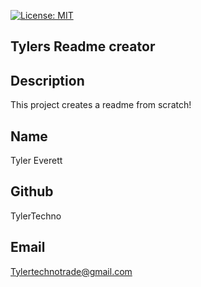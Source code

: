 [![License: MIT](https://img.shields.io/badge/License-MIT-yellow.svg)](https://opensource.org/licenses/MIT)
  
## Tylers Readme creator

## Description
This project creates a readme from scratch!

## Name
Tyler Everett

## Github
TylerTechno

## Email
Tylertechnotrade@gmail.com

